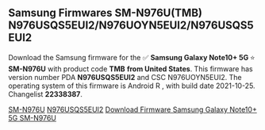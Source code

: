 <h2>Samsung Firmwares SM-N976U(TMB) N976USQS5EUI2/N976UOYN5EUI2/N976USQS5EUI2</h2>
Download the Samsung firmware for the ✅ <strong>Samsung Galaxy Note10+ 5G </strong> ⭐ <strong>SM-N976U</strong> with product code <strong>TMB</strong> <strong> from United States</strong>. This firmware has version number PDA <strong>N976USQS5EUI2</strong> and CSC N976UOYN5EUI2. The operating system of this firmware is Android R , with build date 2021-10-25. Changelist <strong>22338387</strong>.


[SM-N976U](https://samfirm.shop/samsung/model/SM-N976U)
[N976USQS5EUI2](https://samfirm.shop/samsung/pda/N976USQS5EUI2)
[Download Firmware Samsung Galaxy Note10+ 5G SM-N976U](https://samfirm.shop/samsung/firmware/468514)
